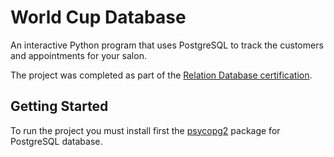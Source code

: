 # World Cup Database
An interactive Python program that uses PostgreSQL to track the customers and appointments for your salon.

The project was completed as part of the [Relation Database certification](https://www.freecodecamp.org/learn/relational-database/build-a-salon-appointment-scheduler-project/build-a-salon-appointment-scheduler).

## Getting Started

To run the project you must install first the [psycopg2](https://www.psycopg.org/docs/install.html) package for PostgreSQL database.